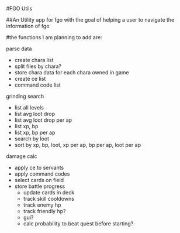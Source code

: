 #FGO Utils

##An Utility app for fgo with the goal of helping a user to navigate the information of fgo

#the functions I am planning to add are:

parse data
- create chara list
- split files by chara?
- store chara data for each chara owned in game
- create ce list
- command code list



grinding search
- list all levels
- list avg loot drop
- list avg loot drop per ap
- list xp, bp
- list xp, bp per ap
- search by loot
- sort by xp, bp, loot, xp per ap, bp per ap, loot per ap



damage calc
- apply ce to servants
- apply command codes
- select cards on field
- store battle progress
	- update cards in deck
	- track skill cooldowns
	- track enemy hp
	- track friendly hp?
	- gui?
	- calc probability to beat quest before starting?

